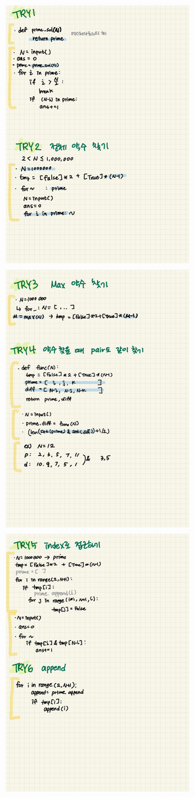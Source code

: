 <!-- ![시도1](./img/boj17103_1.jpg) -->
<p align="center">
<img src="./img/boj17103_1.jpg" width="500" height="700" /> </center> <br>
</p>
<p align="center">
<img src="./img/boj17103_2.jpg" width="500" height="700" /> </center> <br>
</p>
<p align="center">
<img src="./img/boj17103_3.jpg" width="500" height="700" /> </center> <br>
</p>
<!-- <p align="center">
<img src="./img/boj17103_1.jpg" /> </center> <br>
</p> -->